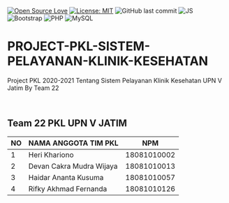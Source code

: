 [![Open Source Love](https://badges.frapsoft.com/os/v1/open-source.svg?style=flat)](https://github.com/ellerbrock/open-source-badges/)
[![License: MIT](https://img.shields.io/badge/License-MIT-green.svg)](https://opensource.org/licenses/MIT)
![GitHub last commit](https://img.shields.io/github/last-commit/devancakra/PROJECT-PKL-SISTEM-PELAYANAN-KLINIK-KESEHATAN)
![JS](https://img.shields.io/badge/javascript%20-%23323330.svg?&style=flat&logo=javascript&logoColor=%23F7DF1E)
![Bootstrap](https://img.shields.io/badge/-Bootstrap-purple.svg?&logo=bootstrap&logoColor=white)
![PHP](https://img.shields.io/badge/-PHP-grey.svg?&logo=PHP&logoColor=white)
![MySQL](https://img.shields.io/badge/-MySQL-black.svg?style=flat&logo=mysql&logoColor=white)

# PROJECT-PKL-SISTEM-PELAYANAN-KLINIK-KESEHATAN
Project PKL 2020-2021 Tentang Sistem Pelayanan Klinik Kesehatan UPN V Jatim By Team 22

<br>

## Team 22 PKL UPN V JATIM
| NO | NAMA ANGGOTA TIM PKL | NPM |
| --- | --- | --- |
| 1 | Heri Khariono | 18081010002 |
| 2 | Devan Cakra Mudra Wijaya | 18081010013 |
| 3 | Haidar Ananta Kusuma | 18081010057 |
| 4 | Rifky Akhmad Fernanda | 18081010126 |
